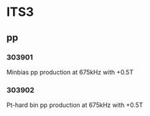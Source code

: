 # ITS3

## pp
### 303901
Minbias pp production at 675kHz with +0.5T
### 303902
Pt-hard bin pp production at 675kHz with +0.5T

